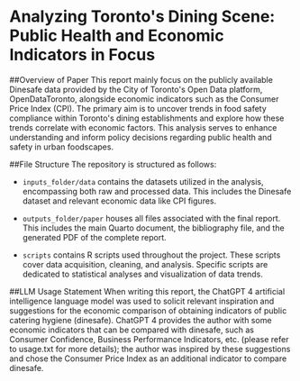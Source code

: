 # Analyzing Toronto's Dining Scene: Public Health and Economic Indicators in Focus

##Overview of Paper
This report mainly focus on the publicly available Dinesafe data provided by the City of Toronto's Open Data platform, OpenDataToronto, alongside economic indicators such as the Consumer Price Index (CPI). The primary aim is to uncover trends in food safety compliance within Toronto's dining establishments and explore how these trends correlate with economic factors. This analysis serves to enhance understanding and inform policy decisions regarding public health and safety in urban foodscapes.

##File Structure
The repository is structured as follows:

- `inputs_folder/data` contains the datasets utilized in the analysis, encompassing both raw and processed data. This includes the Dinesafe dataset and relevant economic data like CPI figures.

- `outputs_folder/paper` houses all files associated with the final report. This includes the main Quarto document, the bibliography file, and the generated PDF of the complete report.

- `scripts` contains R scripts used throughout the project. These scripts cover data acquisition, cleaning, and analysis. Specific scripts are dedicated to statistical analyses and visualization of data trends.

##LLM Usage Statement
When writing this report, the ChatGPT 4 artificial intelligence language model was used to solicit relevant inspiration and suggestions for the economic comparison of obtaining indicators of public catering hygiene (dinesafe). ChatGPT 4 provides the author with some economic indicators that can be compared with dinesafe, such as Consumer Confidence, Business Performance Indicators, etc. (please refer to usage.txt for more details); the author was inspired by these suggestions and chose the Consumer Price Index as an additional indicator to compare dinesafe.
